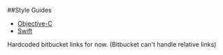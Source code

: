 ##Style Guides
* [Objective-C](https://bitbucket.org/theappbusiness/tab-ios-style-guide/src/develop/objective-c.md)
* [Swift](https://bitbucket.org/theappbusiness/tab-ios-style-guide/src/develop/swift.md)

Hardcoded bitbucket links for now. (Bitbucket can't handle relative links)